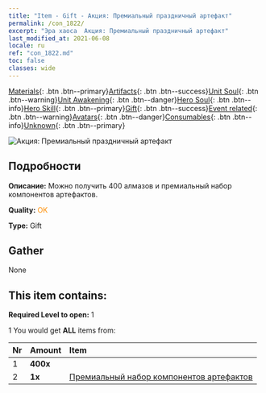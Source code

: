 ```yaml
---
title: "Item - Gift - Акция: Премиальный праздничный артефакт"
permalink: /con_1822/
excerpt: "Эра хаоса  Акция: Премиальный праздничный артефакт"
last_modified_at: 2021-06-08
locale: ru
ref: "con_1822.md"
toc: false
classes: wide
---
```

 [Materials](/ItemsRU/){: .btn .btn--primary}[Artifacts](/ItemsRU/Artifacts/){: .btn .btn--success}[Unit Soul](/ItemsRU/UnitSoul/){: .btn .btn--warning}[Unit Awakening](/ItemsRU/UnitAwakening/){: .btn .btn--danger}[Hero Soul](/ItemsRU/HeroSoul/){: .btn .btn--info}[Hero Skill](/ItemsRU/HeroSkill/){: .btn .btn--primary}[Gift](/ItemsRU/Gift/){: .btn .btn--success}[Event related](/ItemsRU/Events/){: .btn .btn--warning}[Avatars](/ItemsRU/Avatars/){: .btn .btn--danger}[Consumables](/ItemsRU/Consumables/){: .btn .btn--info}[Unknown](/ItemsRU/Unknown/){: .btn .btn--primary}

 ![Акция: Премиальный праздничный артефакт](/images/t/i_907102.png)

## Подробности
 **Описание:** Можно получить 400 алмазов и премиальный набор компонентов артефактов.

 **Quality:** <span style="color: #FF8C00">OK</span>

 **Type:** Gift

## Gather

  None

## This item contains:

 **Required Level to open:** 1

 1 You would get **ALL** items  from:

  | Nr | Amount |     Item    |
  |:---|:-------|:------------|
  | 1 |  **400x** | <i class="fas fa-gem"/> |  | 
  | 2 |  **1x** | [Премиальный набор компонентов артефактов](/ItemsRU/con_1507/) |  | 
